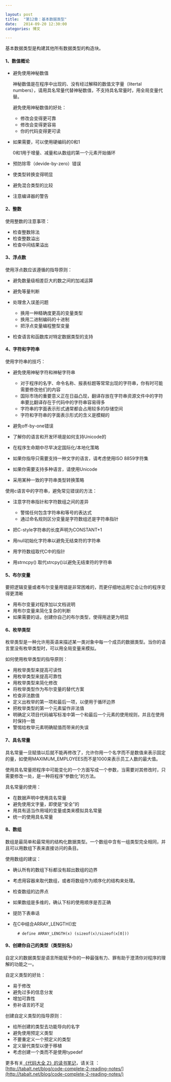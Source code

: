 ```yaml
---

layout: post
title:  "第12章：基本数据类型"
date:   2014-09-20 12:30:00
categories: 博文

---
```


基本数据类型是构建其他所有数据类型的构造块。

#### 1、数值概论

* 避免使用神秘数值

	神秘数值是在程序中出现的、没有经过解释的数值文字量（litertal numbers），请用具名常量代替神秘数值，不支持具名常量时，用全局变量代替。
	
	避免使用神秘数值的好处：
	
	* 修改会变得更可靠
	* 修改会变得更容易
	* 你的代码变得更可读

* 如果需要，可以使用硬编码的0和1

	0和1用于增量、减量和从数组的第一个元素开始循环

* 预防除零（devide-by-zero）错误
* 使类型转换变得明显
* 避免混合类型的比较
* 注意编译器的警告


#### 2、整数

使用整数的注意事项：

* 检查整数除法
* 检查整数溢出
* 检查中间结果溢出


#### 3、浮点数

使用浮点数应该遵循的指导原则：

* 避免数量级相差巨大的数之间的加减运算
* 避免等量判断
* 处理舍入误差问题

	* 换用一种精确度更高的变量类型
	* 换用二进制编码的十进制
	* 把浮点变量编程整型变量
	
* 检查语言和函数库对特定数据类型的支持


#### 4、字符和字符串

使用字符串的技巧：

* 避免使用神秘字符和神秘字符串

	* 对于程序的名字、命令名称、报表标题等常常出现的字符串，你有时可能需要修改他们的内容
	* 国际市场的重要意义正在日益凸现，翻译存放在字符串资源文件中的字符串要比翻译存在于代码中的字符串容易得多
	* 字符串的字面表示形式通常都会占用较多的存储空间
	* 字符和字符串的字面表示形式的含义是模糊的

* 避免off-by-one错误
* 了解你的语言和开发环境是如何支持Unicode的
* 在程序生命期中尽早决定国际化/本地化策略
* 如果你指导只需要支持一种文字的语言，请考虑使用ISO 8859字符集
* 如果你需要支持多种语言，请使用Unicode
* 采用某种一致的字符串类型转换策略 


使用c语言中的字符串，避免常见错误的方法：

* 注意字符串指针和字符数组之间的差异

	* 警惕任何包含字符串和等号的表达式
	* 通过命名规则区分变量是字符数组还是字符串指针
	
* 把C-style字符串的长度声明为CONSTANT+1
* 用null初始化字符串以避免无结束符的字符串
* 用字符数组取代C中的指针
* 用strncpy() 取代strcpy()以避免无结束符的字符串 


#### 5、布尔变量

要把逻辑变量或者布尔变量用错是非常困难的，而更仔细地运用它会让你的程序变得更清晰

* 用布尔变量对程序加以文档说明
* 用布尔变量来简化复杂的判断
* 如果需要的话，创建你自己的布尔类型，使得用途更为明显


#### 6、枚举类型


枚举类型是一种允许用英语来描述某一类对象中每一个成员的数据类型。当你的语言里没有枚举类型时，可以用全局变量来模拟。

如何使用枚举类型的指导原则：

* 用枚举类型来提高可读性
* 用枚举类型来提高可靠性
* 用枚举类型来简化修改
* 将枚举类型作为布尔变量的替代方案
* 检查非法数值
* 定义出枚举的第一项和最后一项，以便用于循环边界
* 把枚举类型的第一个元素留作非法值
* 明确定义项目代码编写标准中第一个和最后一个元素的使用规则，并且在使用时保持一致
* 警惕给枚举元素明确赋值而带来的失误


#### 7、具名常量

具名常量一旦赋值以后就不能再修改了，允许你用一个名字而不是数值来表示固定的量，如使用MAXIMUM_EMPLOYEES而不是1000来表示员工人数的最大值。

使用具名常量把程序中可能变化的一个方面写成一个参数，当需要对其修改时，只需要修改一处，是一种将程序“参数化”的方法。

具名常量的使用：

* 在数据声明中使用具名常量
* 避免使用文字量，即使是“安全”的
* 用具有适当作用域的变量或类来模拟具名常量
* 统一的使用具名常量


#### 8、数组

数组是最简单和最常用的结构化数据类型。一个数组中含有一组类型完全相同，并且可以用数组下表来直接访问的条目。

使用数组的建议：

* 确认所有的数组下标都没有超出数组的边界
* 考虑用容器来取代数组，或者将数组作为顺序化的结构来处理。
* 检查数组的边界点
* 如果数组是多维的，确认下标的使用顺序是否正确
* 提防下表串话
* 在C中结合ARRAY_LENGTH()宏

		# define ARRAY_LENGTH(x) (sizeof(x)/sizeof(x[0]))


#### 9、创建你自己的类型（类型别名）

自定义的数据类型是语言所能赋予你的一种最强有力、罪有助于澄清你对程序的理解的功能之一。

自定义类型的好处：

* 易于修改
* 避免过多的信息分发
* 增加可靠性
* 弥补语言的不足

创建自定义类型的指导原则：

* 给所创建的类型去功能导向的名字
* 避免使用预定义类型
* 不要重定义一个预定义的类型
* 定义替代类型以便于移植
* 考虑创建一个类而不是使用typedef




更多有关[《代码大全 2》的读书笔记](http://tabalt.net/blog/code-complete-2-reading-notes/)，请关注 ：  
[http://tabalt.net/blog/code-complete-2-reading-notes/](http://tabalt.net/blog/code-complete-2-reading-notes/)




